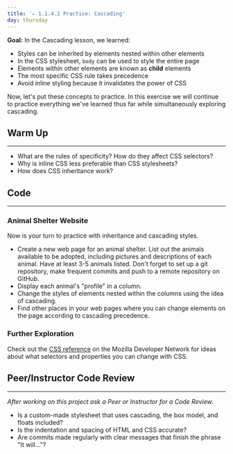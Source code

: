 ```yaml
---
title: '✏️ 1.1.4.2 Practice: Cascading'
day: thursday
---
```


**Goal:**   In the Cascading lesson, we learned:

* Styles can be inherited by elements nested within other elements
* In the CSS stylesheet, `body` can be used to style the entire page
* Elements within other elements are known as **child** elements
* The most specific CSS rule takes precedence
* Avoid inline styling because it invalidates the power of CSS

Now, let's put these concepts to practice. In this exercise we will continue to practice everything we've learned thus far while simultaneously exploring cascading.

## Warm Up
---

* What are the rules of specificity? How do they affect CSS selectors?
* Why is inline CSS less preferable than CSS stylesheets?
* How does CSS inheritance work?

## Code
---

### Animal Shelter Website

Now is your turn to practice with inheritance and cascading styles.

* Create a new web page for an animal shelter. List out the animals available to be adopted, including pictures and descriptions of each animal. Have at least 3-5 animals listed. Don't forget to set up a git repository, make frequent commits and push to a remote repository on GitHub.
* Display each animal's "profile" in a column.
* Change the styles of elements nested within the columns using the idea of cascading.
* Find other places in your web pages where you can change elements on the page according to cascading precedence.

### Further Exploration

Check out the [CSS reference](https://developer.mozilla.org/en-US/docs/Web/CSS/Reference) on the Mozilla Developer Network for ideas about what selectors and properties you can change with CSS.

## Peer/Instructor Code Review
---

_After working on this project ask a Peer or Instructor for a Code Review._

* Is a custom-made stylesheet that uses cascading, the box model, and floats included?
* Is the indentation and spacing of HTML and CSS accurate?
* Are commits made regularly with clear messages that finish the phrase "It will..."?
